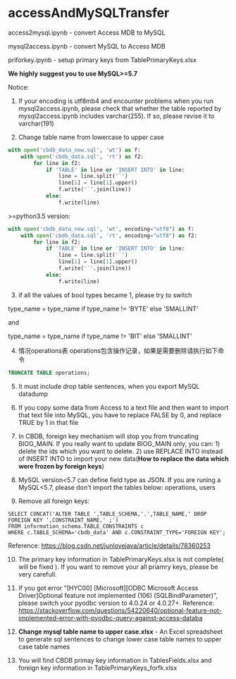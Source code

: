 # accessAndMySQLTransfer

access2mysql.ipynb - convert Access MDB to MySQL

mysql2access.ipynb -  convert MySQL to Access MDB

priforkey.ipynb - setup primary keys from TablePrimaryKeys.xlsx

**We highly suggest you to use MySQL>=5.7**

Notice:

1. If your encoding is utf8mb4 and encounter problems when you run mysql2access.ipynb, please check that whether the table reported by mysql2access.ipynb includes varchar(255). If so, please revise it to varchar(191)

2. Change table name from lowercase to upper case
```python
with open('cbdb_data_new.sql', 'wt') as f:
    with open('cbdb_data.sql', 'rt') as f2:
        for line in f2:
            if 'TABLE' in line or 'INSERT INTO' in line:
                line = line.split('`')
                line[1] = line[1].upper()
                f.write('`'.join(line))
            else:
                f.write(line)
```

 &gt;=python3.5 version:
```python
with open('cbdb_data_new.sql', 'wt', encoding="utf8") as f:
    with open('cbdb_data.sql', 'rt', encoding="utf8") as f2:
        for line in f2:
            if 'TABLE' in line or 'INSERT INTO' in line:
                line = line.split('`')
                line[1] = line[1].upper()
                f.write('`'.join(line))
            else:
                f.write(line)
```

3. if all the values of bool types became 1, please try to switch

type_name = type_name if type_name != 'BYTE' else 'SMALLINT'

and

type_name = type_name if type_name != 'BIT' else 'SMALLINT'


4. 情况operations表
operations包含操作记录，如果是需要删除请执行如下命令
```sql
TRUNCATE TABLE operations;
```

5. It must include drop table sentences, when you export MySQL datadump

6. If you copy some data from Access to a text file and then want to import that text file into MySQL, you have to replace FALSE by 0, and replace TRUE by 1 in that file

7. In CBDB, foreign key mechanism will stop you from truncating BIOG_MAIN. If you really want to update BIOG_MAIN only, you can: 1) delete the ids which you want to delete. 2) use REPLACE INTO instead of INSERT INTO to import your new data(**How to replace the data which were frozen by foreign keys**)

8. MySQL version<5.7 can define field type as JSON. If you are runing a MySQL<5.7, please don't import the tables below: operations, users

9. Remove all foreign keys:

```
SELECT CONCAT('ALTER TABLE ',TABLE_SCHEMA,'.',TABLE_NAME,' DROP FOREIGN KEY ',CONSTRAINT_NAME,' ;') 
FROM information_schema.TABLE_CONSTRAINTS c 
WHERE c.TABLE_SCHEMA='cbdb_data' AND c.CONSTRAINT_TYPE='FOREIGN KEY';
```

Reference: https://blog.csdn.net/junlovejava/article/details/78360253

10. The primary key information in TablePrimaryKeys.xlsx is not complete( will be fixed ). If you want to remove your all priamry keys, please be very carefull.

11. If you got error "[HYC00] [Microsoft][ODBC Microsoft Access Driver]Optional feature not implemented  (106) (SQLBindParameter)", please switch your pyodbc version to 4.0.24 or 4.0.27+. Reference: https://stackoverflow.com/questions/54220640/optional-feature-not-implemented-error-with-pyodbc-query-against-access-databa

12. **Change mysql table name to upper case.xlsx** - An Excel spreadsheet to generate sql sentences to change lower case table names to upper case table names

13. You will find CBDB primay key information in TablesFields.xlsx and foreign key information in TablePrimaryKeys_forfk.xlsx
